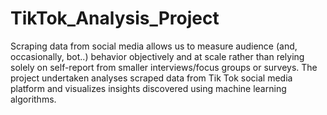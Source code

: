  # TikTok_Analysis_Project
Scraping data from social media allows us to measure audience (and, occasionally, bot..) behavior objectively and at scale rather than relying solely on self-report from smaller interviews/focus groups or surveys. The project undertaken analyses scraped data from Tik Tok social media platform and visualizes insights discovered using machine learning algorithms.
